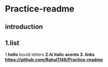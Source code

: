 # Practice-readme
## introduction 
## 1.list

1.**hello** bould letters
<b>
2.*hi* italic acents 
3. **links**
<https://github.com/Rahul1148/Practice-readme>

